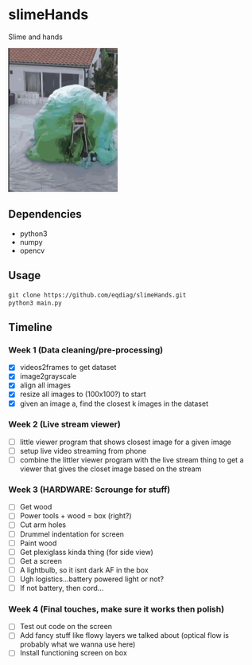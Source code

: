 # slimeHands

Slime and hands

![Slime](SLIME.gif "Slime")

## Dependencies
- python3
- numpy
- opencv

## Usage
```
git clone https://github.com/eqdiag/slimeHands.git
python3 main.py
```

## Timeline

### Week 1 (Data cleaning/pre-processing)
- [x] videos2frames to get dataset
- [x] image2grayscale
- [x] align all images
- [x] resize all images to (100x100?) to start
- [x] given an image a, find the closest k images in the dataset

### Week 2 (Live stream viewer)
- [ ] little viewer program that shows closest image for a given image
- [ ] setup live video streaming from phone
- [ ] combine the littler viewer program with the live stream thing to get a viewer that gives the closet image based on the stream

### Week 3 (HARDWARE: Scrounge for stuff)
- [ ] Get wood
- [ ] Power tools + wood = box (right?)
- [ ] Cut arm holes
- [ ] Drummel indentation for screen
- [ ] Paint wood
- [ ] Get plexiglass kinda thing (for side view)
- [ ] Get a screen
- [ ] A lightbulb, so it isnt dark AF in the box
- [ ] Ugh logistics...battery powered light or not?
- [ ] If not battery, then cord...

### Week 4 (Final touches, make sure it works then polish)
- [ ] Test out code on the screen
- [ ] Add fancy stuff like flowy layers we talked about (optical flow is probably what we wanna use here)
- [ ] Install functioning screen on box
